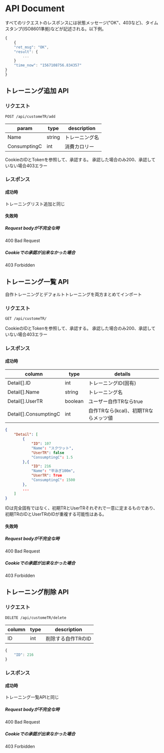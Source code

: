 # API Document

すべてのリクエストのレスポンスには状態メッセージ("OK"、403など)、タイムスタンプ(ISO8601準拠)などが記述される。以下例。

```javascript
{
    {
    "ret_msg": "OK",
    "result": {
        ...
    }
    "time_now": "1567108756.834357"
}
}
```


## トレーニング追加 API

### リクエスト

```
POST /api/customeTR/add
```

| param        | type   | description |
| ------------ | ------ | ----------- |
| Name         | string | トレーニング名  |
| ConsumptingC | int    | 消費カロリー    |

CookieのIDとTokenを参照して、承認する。
承認した場合のみ200、承認していない場合403エラー

### レスポンス

#### 成功時

トレーニングリスト追加と同じ

#### 失敗時

##### Request bodyが不完全な時

400 Bad Request

##### Cookieでの承認が出来なかった場合

403 Forbidden


## トレーニング一覧 API

自作トレーニングとデフォルトトレーニングを両方まとめてインポート

### リクエスト

```
GET /api/customeTR/
```

CookieのIDとTokenを参照して、承認する。
承認した場合のみ200、承認していない場合403エラー

### レスポンス

#### 成功時

| column       | type    | details                       |
| ------------ | ------- | ----------------------------- |
| Detail[].ID           | int     | トレーニングID(固有)              |
| Detail[].Name         | string  | トレーニング名                    |
| Detail[].UserTR       | boolean | ユーザー自作TRならtrue            |
| Detail[].ConsumptingC | int     | 自作TRなら(kcal)、初期TRならメッツ値 |

```json
{
    "Detail": [
        {
            "ID": 107
            "Name": "スクワット",
            "UserTR": false
            "ConsumptingC": 1.5
        },{
            "ID": 216
            "Name": "平泳ぎ100m",
            "UserTR": True
            "ConsumptingC": 1500
        },
        ...
    ]
}

```

IDは完全固有ではなく、初期TRとUserTRそれぞれで一意に定まるものであり、初期TRのIDとUserTRのIDが重複する可能性はある。

#### 失敗時

##### Request bodyが不完全な時

400 Bad Request

##### Cookieでの承認が出来なかった場合

403 Forbidden


## トレーニング削除 API

### リクエスト

```
DELETE /api/customeTR/delete
```

| column | type | description     |
| ------ | ---- | --------------- |
| ID     | int  | 削除する自作TRのID |

```javascript
{
    "ID": 216
}
```

### レスポンス

#### 成功時

トレーニング一覧APIと同じ

##### Request bodyが不完全な時

400 Bad Request

##### Cookieでの承認が出来なかった場合

403 Forbidden